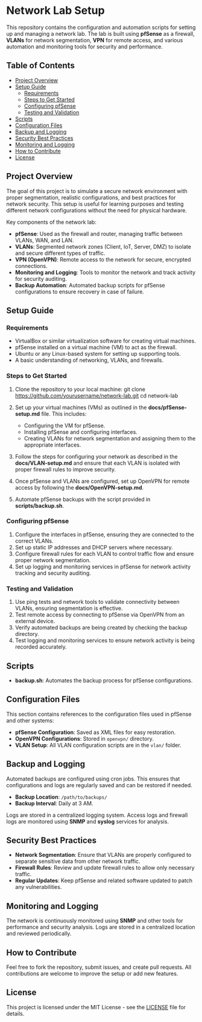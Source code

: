 # **Network Lab Setup**

This repository contains the configuration and automation scripts for setting up and managing a network lab. The lab is built using **pfSense** as a firewall, **VLANs** for network segmentation, **VPN** for remote access, and various automation and monitoring tools for security and performance.

## **Table of Contents**
- [Project Overview](#project-overview)
- [Setup Guide](#setup-guide)
  - [Requirements](#requirements)
  - [Steps to Get Started](#steps-to-get-started)
  - [Configuring pfSense](#configuring-pfsense)
  - [Testing and Validation](#testing-and-validation)
- [Scripts](#scripts)
- [Configuration Files](#configuration-files)
- [Backup and Logging](#backup-and-logging)
- [Security Best Practices](#security-best-practices)
- [Monitoring and Logging](#monitoring-and-logging)
- [How to Contribute](#how-to-contribute)
- [License](#license)

## **Project Overview**

The goal of this project is to simulate a secure network environment with proper segmentation, realistic configurations, and best practices for network security. This setup is useful for learning purposes and testing different network configurations without the need for physical hardware.

Key components of the network lab:
- **pfSense**: Used as the firewall and router, managing traffic between VLANs, WAN, and LAN.
- **VLANs**: Segmented network zones (Client, IoT, Server, DMZ) to isolate and secure different types of traffic.
- **VPN (OpenVPN)**: Remote access to the network for secure, encrypted connections.
- **Monitoring and Logging**: Tools to monitor the network and track activity for security auditing.
- **Backup Automation**: Automated backup scripts for pfSense configurations to ensure recovery in case of failure.

## **Setup Guide**

### **Requirements**
- VirtualBox or similar virtualization software for creating virtual machines.
- pfSense installed on a virtual machine (VM) to act as the firewall.
- Ubuntu or any Linux-based system for setting up supporting tools.
- A basic understanding of networking, VLANs, and firewalls.

### **Steps to Get Started**
1. Clone the repository to your local machine:
   git clone https://github.com/yourusername/network-lab.git
   cd network-lab

2. Set up your virtual machines (VMs) as outlined in the **docs/pfSense-setup.md** file. This includes:
   - Configuring the VM for pfSense.
   - Installing pfSense and configuring interfaces.
   - Creating VLANs for network segmentation and assigning them to the appropriate interfaces.

3. Follow the steps for configuring your network as described in the **docs/VLAN-setup.md** and ensure that each VLAN is isolated with proper firewall rules to improve security.

4. Once pfSense and VLANs are configured, set up OpenVPN for remote access by following the **docs/OpenVPN-setup.md**.

5. Automate pfSense backups with the script provided in **scripts/backup.sh**.

### **Configuring pfSense**
1. Configure the interfaces in pfSense, ensuring they are connected to the correct VLANs.
2. Set up static IP addresses and DHCP servers where necessary.
3. Configure firewall rules for each VLAN to control traffic flow and ensure proper network segmentation.
4. Set up logging and monitoring services in pfSense for network activity tracking and security auditing.

### **Testing and Validation**
1. Use ping tests and network tools to validate connectivity between VLANs, ensuring segmentation is effective.
2. Test remote access by connecting to pfSense via OpenVPN from an external device.
3. Verify automated backups are being created by checking the backup directory.
4. Test logging and monitoring services to ensure network activity is being recorded accurately.

## **Scripts**

- **backup.sh**: Automates the backup process for pfSense configurations.

## **Configuration Files**

This section contains references to the configuration files used in pfSense and other systems:
- **pfSense Configuration**: Saved as XML files for easy restoration.
- **OpenVPN Configurations**: Stored in `openvpn/` directory.
- **VLAN Setup**: All VLAN configuration scripts are in the `vlan/` folder.

## **Backup and Logging**

Automated backups are configured using cron jobs. This ensures that configurations and logs are regularly saved and can be restored if needed.

- **Backup Location**: `/path/to/backups/`
- **Backup Interval**: Daily at 3 AM.

Logs are stored in a centralized logging system. Access logs and firewall logs are monitored using **SNMP** and **syslog** services for analysis.

## **Security Best Practices**

- **Network Segmentation**: Ensure that VLANs are properly configured to separate sensitive data from other network traffic.
- **Firewall Rules**: Review and update firewall rules to allow only necessary traffic.
- **Regular Updates**: Keep pfSense and related software updated to patch any vulnerabilities.

## **Monitoring and Logging**

The network is continuously monitored using **SNMP** and other tools for performance and security analysis. Logs are stored in a centralized location and reviewed periodically.

## **How to Contribute**

Feel free to fork the repository, submit issues, and create pull requests. All contributions are welcome to improve the setup or add new features.

## **License**

This project is licensed under the MIT License - see the [LICENSE](LICENSE) file for details.
